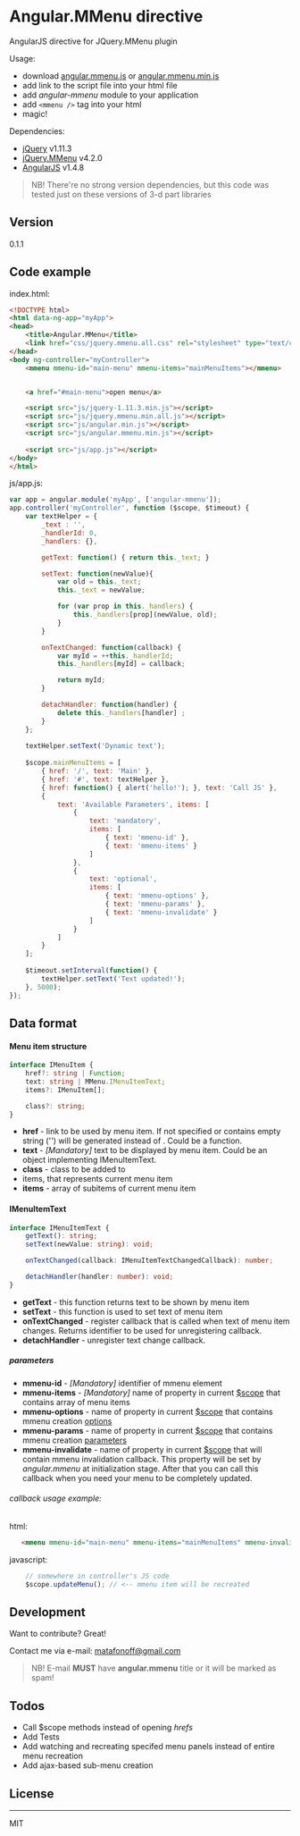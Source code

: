 # Angular.MMenu directive

AngularJS directive for JQuery.MMenu plugin

Usage:

  - download [angular.mmenu.js] or [angular.mmenu.min.js] 
  - add link to the script file into your html file
  - add _angular-mmenu_ module to your application 
  - add `<mmenu />` tag into your html
  - magic!
  
Dependencies:

  - [jQuery] v1.11.3
  - [jQuery.MMenu] v4.2.0
  - [AngularJS] v1.4.8

> NB! There're no strong version dependencies, but this code was tested just on these versions of 3-d part libraries

## Version
0.1.1

## Code example

index.html:
```html
<!DOCTYPE html>
<html data-ng-app="myApp">
<head>
    <title>Angular.MMenu</title>
    <link href="css/jquery.mmenu.all.css" rel="stylesheet" type="text/css" />
</head>
<body ng-controller="myController">
    <mmenu mmenu-id="main-menu" mmenu-items="mainMenuItems"></mmenu>


    <a href="#main-menu">open menu</a>

    <script src="js/jquery-1.11.3.min.js"></script>
    <script src="js/jquery.mmenu.min.all.js"></script>
    <script src="js/angular.min.js"></script>
    <script src="js/angular.mmenu.min.js"></script>
    
    <script src="js/app.js"></script>
</body>
</html>
```

js/app.js:
```js
var app = angular.module('myApp', ['angular-mmenu']);
app.controller('myController', function ($scope, $timeout) {
	var textHelper = {
        _text : '',
        _handlerId: 0,
        _handlers: {},

        getText: function() { return this._text; }

        setText: function(newValue){
            var old = this._text;
            this._text = newValue;

            for (var prop in this._handlers) {
                this._handlers[prop](newValue, old);
            }
        }

        onTextChanged: function(callback) {
            var myId = ++this._handlerId;
            this._handlers[myId] = callback;

            return myId;
        }

        detachHandler: function(handler) {
            delete this._handlers[handler] ;
        }
    };
	
	textHelper.setText('Dynamic text');
	
    $scope.mainMenuItems = [
        { href: '/', text: 'Main' },
		{ href: '#', text: textHelper },
		{ href: function() { alert('hello!'); }, text: 'Call JS' },
        {
            text: 'Available Parameters', items: [
                {
                    text: 'mandatory',
                    items: [
                        { text: 'mmenu-id' },
                        { text: 'mmenu-items' }
                    ]
                },
                {
                    text: 'optional',
                    items: [
                        { text: 'mmenu-options' },
                        { text: 'mmenu-params' },
                        { text: 'mmenu-invalidate' }
                    ]
                }
            ]
        }
    ];
	
	$timeout.setInterval(function() {
		textHelper.setText('Text updated!');
	}, 5000);
});
```

## Data format

#### Menu item structure

```ts
interface IMenuItem {
    href?: string | Function;          
    text: string | MMenu.IMenuItemText;
    items?: IMenuItem[];

    class?: string;
}
```

 - **href** - link to be used by menu item. If not specified or contains empty string ('') <span /> will be generated instead of <a />. Could be a function.
 - **text** - _[Mandatory]_ text to be displayed by menu item. Could be an object implementing IMenuItemText.
 - **class** - class to be added to <li /> items, that represents current menu item
 - **items** - array of subitems of current menu item
 
#### IMenuItemText

```ts
interface IMenuItemText {
	getText(): string;
	setText(newValue: string): void;

    onTextChanged(callback: IMenuItemTextChangedCallback): number;

    detachHandler(handler: number): void;
}
```
 - **getText** - this function returns text to be shown by menu item
 - **setText** - this function is used to set text of menu item
 - **onTextChanged** - register callback that is called when text of menu item changes. Returns identifier to be used for unregistering callback.
 - **detachHandler** - unregister text change callback.
 
##### <mmenu /> parameters
 - **mmenu-id** - _[Mandatory]_ identifier of mmenu element
 - **mmenu-items** - _[Mandatory]_ name of property in current [$scope] that contains array of menu items
 - **mmenu-options** - name of property in current [$scope] that contains mmenu creation [options]
 - **mmenu-params** - name of property in current [$scope] that contains mmenu creation [parameters]
 - **mmenu-invalidate** - name of property in current [$scope] that will contain mmenu invalidation callback. This property will be set by _angular.mmenu_ at initialization stage. After that you can call this callback when you need your menu to be completely updated.
  
 ###### callback usage example:

html:
```html
   <mmenu mmenu-id="main-menu" mmenu-items="mainMenuItems" mmenu-invalidate="updateMenu"></mmenu>
```

javascript:
```js
    // somewhere in controller's JS code
    $scope.updateMenu(); // <-- mmenu item will be recreated
```


## Development

Want to contribute? Great!

Contact me via e-mail: matafonoff@gmail.com
> NB! E-mail **MUST** have **angular.mmenu** title or it will be marked as spam!

## Todos

 - Call $scope methods instead of opening  _hrefs_
 - Add Tests
 - Add watching and recreating specifed menu panels instead of entire menu recreation
 - Add ajax-based sub-menu creation

## License
----
MIT

   [jQuery]: <http://jquery.com>
   [AngularJS]: <http://angularjs.org>
   [jQuery.MMenu]: <http://mmenu.frebsite.nl/>
   [options]: <http://mmenu.frebsite.nl/documentation/options/>   
   [parameters]: <http://mmenu.frebsite.nl/documentation/options/configuration.html>
   [$scope]: <https://docs.angularjs.org/guide/scope>
   [angular.mmenu.js]: <https://raw.githubusercontent.com/matafonoff/angular.mmenu/master/dist/angular.mmenu.js>
   [angular.mmenu.min.js]: <https://raw.githubusercontent.com/matafonoff/angular.mmenu/master/dist/angular.mmenu.min.js>


